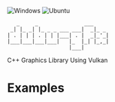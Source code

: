 ![Windows](https://github.com/Husenap/dubu-vk/workflows/Windows/badge.svg)
![Ubuntu](https://github.com/Husenap/dubu-vk/workflows/Ubuntu/badge.svg)

```
   _     _               ___     
 _| |_ _| |_ _ _ ___ ___|  _|_ _ 
| . | | | . | | |___| . |  _|_'_|
|___|___|___|___|   |_  |_| |_,_|
                    |___|        
```

C++ Graphics Library Using Vulkan

# Examples